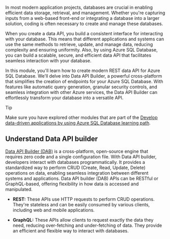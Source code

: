 In most modern application projects, databases are crucial in enabling efficient data storage, retrieval, and management. Whether you're capturing inputs from a web-based front-end or integrating a database into a larger solution, coding is often necessary to create and manage these databases. 

When you create a data API, you build a consistent interface for interacting with your database. This means that different applications and systems can use the same methods to retrieve, update, and manage data, reducing complexity and ensuring uniformity. Also, by using Azure SQL Database, you can build a scalable, secure, and efficient data API that facilitates seamless interaction with your database. 

In this module, you'll learn how to create modern REST data API for Azure SQL Database. We'll delve into Data API Builder, a powerful cross-platform that simplifies the creation of endpoints for your Azure SQL Database. With features like automatic query generation, granular security controls, and seamless integration with other Azure services, the Data API Builder can effortlessly transform your database into a versatile API.

> [!TIP] 
> Make sure you have explored other modules that are part of the [Develop data-driven applications by using Azure SQL Database learning path](/training/modules/get-started-sql-database-application-development?azure-portal=true).

## Understand Data API builder

[Data API Builder (DAB)](/azure/data-api-builder/overview?azure-portal=true) is a cross-platform, open-source engine that requires zero code and a single configuration file. With Data API builder, developers interact with databases programmatically. It provides a standardized way to perform CRUD (Create, Read, Update, Delete) operations on data, enabling seamless integration between different systems and applications. Data API builder (DAB) APIs can be RESTful or GraphQL-based, offering flexibility in how data is accessed and manipulated.

- **REST:** These APIs use HTTP requests to perform CRUD operations. They're stateless and can be easily consumed by various clients, including web and mobile applications.

- **GraphQL:** These APIs allow clients to request exactly the data they need, reducing over-fetching and under-fetching of data. They provide an efficient and flexible way to interact with databases.

